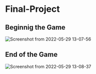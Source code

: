 # Final-Project

## Beginnig the Game
![Screenshot from 2022-05-29 13-07-56](https://user-images.githubusercontent.com/99633204/170856593-01aaed5e-8126-4d68-b064-4039c93f63b5.png)

## End of the Game
![Screenshot from 2022-05-29 13-08-37](https://user-images.githubusercontent.com/99633204/170856610-5fcafeb9-1063-4770-9e5a-6d7d12c56d22.png)

